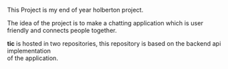 This Project is my end of year holberton project. <br>

The idea of the project is to make a chatting application which is user <br>
friendly and connects people together. 

<strong>tic</strong> is hosted in two repositories, this repository is based on the backend api implementation <br>
of the application. 
